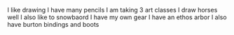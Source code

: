 I like drawing
I have many pencils
I am taking 3 art classes
I draw horses well
I also like to snowbaord
I have my own gear
I have an ethos arbor
I also have burton bindings and boots